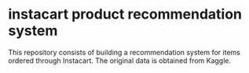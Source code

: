 # instacart product recommendation system

This repository consists of building a recommendation system for items ordered through Instacart. The original data is obtained from Kaggle.
